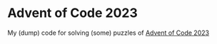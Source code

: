 # Advent of Code 2023
My (dump) code for solving (some) puzzles of [Advent of Code 2023](https://adventofcode.com/2023)
